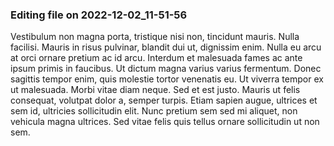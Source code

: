 

### Editing file on 2022-12-02_11-51-56

Vestibulum non magna porta, tristique nisi non, tincidunt mauris. Nulla facilisi. Mauris in risus pulvinar, blandit dui ut, dignissim enim. Nulla eu arcu at orci ornare pretium ac id arcu. Interdum et malesuada fames ac ante ipsum primis in faucibus. Ut dictum magna varius varius fermentum. Donec sagittis tempor enim, quis molestie tortor venenatis eu. Ut viverra tempor ex ut malesuada. Morbi vitae diam neque. Sed et est justo. Mauris ut felis consequat, volutpat dolor a, semper turpis. Etiam sapien augue, ultrices et sem id, ultricies sollicitudin elit. Nunc pretium sem sed mi aliquet, non vehicula magna ultrices. Sed vitae felis quis tellus ornare sollicitudin ut non sem.



